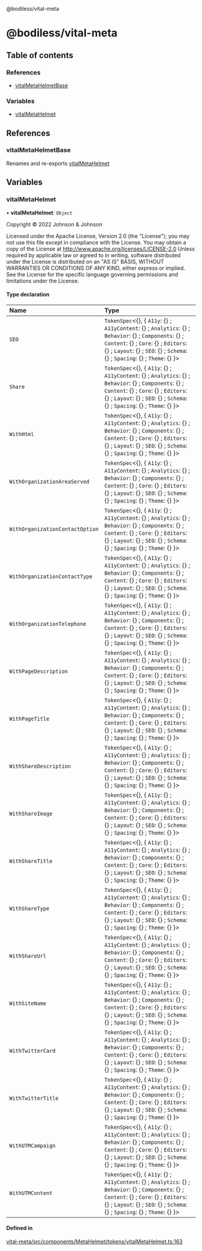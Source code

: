 @bodiless/vital-meta

# @bodiless/vital-meta

## Table of contents

### References

- [vitalMetaHelmetBase](README.md#vitalmetahelmetbase)

### Variables

- [vitalMetaHelmet](README.md#vitalmetahelmet)

## References

### vitalMetaHelmetBase

Renames and re-exports [vitalMetaHelmet](README.md#vitalmetahelmet)

## Variables

### vitalMetaHelmet

• **vitalMetaHelmet**: `Object`

Copyright © 2022 Johnson & Johnson

Licensed under the Apache License, Version 2.0 (the "License");
you may not use this file except in compliance with the License.
You may obtain a copy of the License at
http://www.apache.org/licenses/LICENSE-2.0
Unless required by applicable law or agreed to in writing, software
distributed under the License is distributed on an "AS IS" BASIS,
WITHOUT WARRANTIES OR CONDITIONS OF ANY KIND, either express or implied.
See the License for the specific language governing permissions and
limitations under the License.

#### Type declaration

| Name | Type |
| :------ | :------ |
| `SEO` | `TokenSpec`<{}, { `A11y`: {} ; `A11yContent`: {} ; `Analytics`: {} ; `Behavior`: {} ; `Components`: {} ; `Content`: {} ; `Core`: {} ; `Editors`: {} ; `Layout`: {} ; `SEO`: {} ; `Schema`: {} ; `Spacing`: {} ; `Theme`: {}  }\> |
| `Share` | `TokenSpec`<{}, { `A11y`: {} ; `A11yContent`: {} ; `Analytics`: {} ; `Behavior`: {} ; `Components`: {} ; `Content`: {} ; `Core`: {} ; `Editors`: {} ; `Layout`: {} ; `SEO`: {} ; `Schema`: {} ; `Spacing`: {} ; `Theme`: {}  }\> |
| `WithHtml` | `TokenSpec`<{}, { `A11y`: {} ; `A11yContent`: {} ; `Analytics`: {} ; `Behavior`: {} ; `Components`: {} ; `Content`: {} ; `Core`: {} ; `Editors`: {} ; `Layout`: {} ; `SEO`: {} ; `Schema`: {} ; `Spacing`: {} ; `Theme`: {}  }\> |
| `WithOrganizationAreaServed` | `TokenSpec`<{}, { `A11y`: {} ; `A11yContent`: {} ; `Analytics`: {} ; `Behavior`: {} ; `Components`: {} ; `Content`: {} ; `Core`: {} ; `Editors`: {} ; `Layout`: {} ; `SEO`: {} ; `Schema`: {} ; `Spacing`: {} ; `Theme`: {}  }\> |
| `WithOrganizationContactOption` | `TokenSpec`<{}, { `A11y`: {} ; `A11yContent`: {} ; `Analytics`: {} ; `Behavior`: {} ; `Components`: {} ; `Content`: {} ; `Core`: {} ; `Editors`: {} ; `Layout`: {} ; `SEO`: {} ; `Schema`: {} ; `Spacing`: {} ; `Theme`: {}  }\> |
| `WithOrganizationContactType` | `TokenSpec`<{}, { `A11y`: {} ; `A11yContent`: {} ; `Analytics`: {} ; `Behavior`: {} ; `Components`: {} ; `Content`: {} ; `Core`: {} ; `Editors`: {} ; `Layout`: {} ; `SEO`: {} ; `Schema`: {} ; `Spacing`: {} ; `Theme`: {}  }\> |
| `WithOrganizationTelephone` | `TokenSpec`<{}, { `A11y`: {} ; `A11yContent`: {} ; `Analytics`: {} ; `Behavior`: {} ; `Components`: {} ; `Content`: {} ; `Core`: {} ; `Editors`: {} ; `Layout`: {} ; `SEO`: {} ; `Schema`: {} ; `Spacing`: {} ; `Theme`: {}  }\> |
| `WithPageDescription` | `TokenSpec`<{}, { `A11y`: {} ; `A11yContent`: {} ; `Analytics`: {} ; `Behavior`: {} ; `Components`: {} ; `Content`: {} ; `Core`: {} ; `Editors`: {} ; `Layout`: {} ; `SEO`: {} ; `Schema`: {} ; `Spacing`: {} ; `Theme`: {}  }\> |
| `WithPageTitle` | `TokenSpec`<{}, { `A11y`: {} ; `A11yContent`: {} ; `Analytics`: {} ; `Behavior`: {} ; `Components`: {} ; `Content`: {} ; `Core`: {} ; `Editors`: {} ; `Layout`: {} ; `SEO`: {} ; `Schema`: {} ; `Spacing`: {} ; `Theme`: {}  }\> |
| `WithShareDescription` | `TokenSpec`<{}, { `A11y`: {} ; `A11yContent`: {} ; `Analytics`: {} ; `Behavior`: {} ; `Components`: {} ; `Content`: {} ; `Core`: {} ; `Editors`: {} ; `Layout`: {} ; `SEO`: {} ; `Schema`: {} ; `Spacing`: {} ; `Theme`: {}  }\> |
| `WithShareImage` | `TokenSpec`<{}, { `A11y`: {} ; `A11yContent`: {} ; `Analytics`: {} ; `Behavior`: {} ; `Components`: {} ; `Content`: {} ; `Core`: {} ; `Editors`: {} ; `Layout`: {} ; `SEO`: {} ; `Schema`: {} ; `Spacing`: {} ; `Theme`: {}  }\> |
| `WithShareTitle` | `TokenSpec`<{}, { `A11y`: {} ; `A11yContent`: {} ; `Analytics`: {} ; `Behavior`: {} ; `Components`: {} ; `Content`: {} ; `Core`: {} ; `Editors`: {} ; `Layout`: {} ; `SEO`: {} ; `Schema`: {} ; `Spacing`: {} ; `Theme`: {}  }\> |
| `WithShareType` | `TokenSpec`<{}, { `A11y`: {} ; `A11yContent`: {} ; `Analytics`: {} ; `Behavior`: {} ; `Components`: {} ; `Content`: {} ; `Core`: {} ; `Editors`: {} ; `Layout`: {} ; `SEO`: {} ; `Schema`: {} ; `Spacing`: {} ; `Theme`: {}  }\> |
| `WithShareUrl` | `TokenSpec`<{}, { `A11y`: {} ; `A11yContent`: {} ; `Analytics`: {} ; `Behavior`: {} ; `Components`: {} ; `Content`: {} ; `Core`: {} ; `Editors`: {} ; `Layout`: {} ; `SEO`: {} ; `Schema`: {} ; `Spacing`: {} ; `Theme`: {}  }\> |
| `WithSiteName` | `TokenSpec`<{}, { `A11y`: {} ; `A11yContent`: {} ; `Analytics`: {} ; `Behavior`: {} ; `Components`: {} ; `Content`: {} ; `Core`: {} ; `Editors`: {} ; `Layout`: {} ; `SEO`: {} ; `Schema`: {} ; `Spacing`: {} ; `Theme`: {}  }\> |
| `WithTwitterCard` | `TokenSpec`<{}, { `A11y`: {} ; `A11yContent`: {} ; `Analytics`: {} ; `Behavior`: {} ; `Components`: {} ; `Content`: {} ; `Core`: {} ; `Editors`: {} ; `Layout`: {} ; `SEO`: {} ; `Schema`: {} ; `Spacing`: {} ; `Theme`: {}  }\> |
| `WithTwitterTitle` | `TokenSpec`<{}, { `A11y`: {} ; `A11yContent`: {} ; `Analytics`: {} ; `Behavior`: {} ; `Components`: {} ; `Content`: {} ; `Core`: {} ; `Editors`: {} ; `Layout`: {} ; `SEO`: {} ; `Schema`: {} ; `Spacing`: {} ; `Theme`: {}  }\> |
| `WithUTMCampaign` | `TokenSpec`<{}, { `A11y`: {} ; `A11yContent`: {} ; `Analytics`: {} ; `Behavior`: {} ; `Components`: {} ; `Content`: {} ; `Core`: {} ; `Editors`: {} ; `Layout`: {} ; `SEO`: {} ; `Schema`: {} ; `Spacing`: {} ; `Theme`: {}  }\> |
| `WithUTMContent` | `TokenSpec`<{}, { `A11y`: {} ; `A11yContent`: {} ; `Analytics`: {} ; `Behavior`: {} ; `Components`: {} ; `Content`: {} ; `Core`: {} ; `Editors`: {} ; `Layout`: {} ; `SEO`: {} ; `Schema`: {} ; `Spacing`: {} ; `Theme`: {}  }\> |

#### Defined in

[vital-meta/src/components/MetaHelmet/tokens/vitalMetaHelmet.ts:163](https://github.com/johnsonandjohnson/Bodiless-JS/blob/fc6cca5d/packages/vital-meta/src/components/MetaHelmet/tokens/vitalMetaHelmet.ts#L163)
